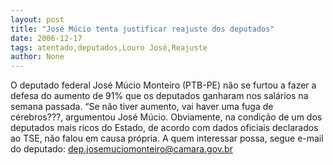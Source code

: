 ```yaml
---
layout: post
title: "José Múcio tenta justificar reajuste dos deputados"
date: 2006-12-17
tags: atentado,deputados,Louro José,Reajuste
author: None
---
```

O deputado federal José Múcio Monteiro (PTB-PE) não se furtou a fazer a defesa do aumento de 91% que os deputados ganharam nos salários na semana passada.
“Se não tiver aumento, vai haver uma fuga de cérebros???, argumentou José Múcio.
Obviamente, na condição de um dos deputados mais ricos do Estado, de acordo com dados oficiais declarados ao TSE, não falou em causa própria.
A quem interessar possa, segue e-mail do deputado:
dep.josemuciomonteiro@camara.gov.br 